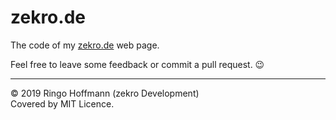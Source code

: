 # zekro.de

The code of my [zekro.de](https://zekro.de) web page.

Feel free to leave some feedback or commit a pull request. 😉

---

© 2019 Ringo Hoffmann (zekro Development)  
Covered by MIT Licence.
